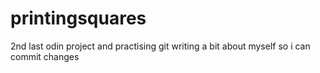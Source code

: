 # printingsquares
2nd last odin project and practising git
writing a bit about myself so i can commit changes
